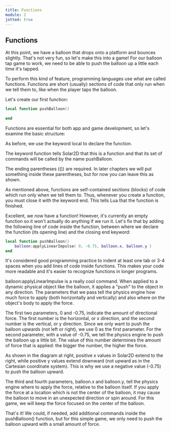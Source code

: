 ```yaml
---
title: Functions
module: 2
jotted: true
---
```


## Functions

At this point, we have a balloon that drops onto a platform and bounces slightly. That's not very fun, so let's make this into a game! For our balloon tap game to work, we need to be able to push the balloon up a little each time it's tapped.

To perform this kind of feature, programming languages use what are called functions. Functions are short (usually) sections of code that only run when we tell them to, like when the player taps the balloon.

Let's create our first function:

```lua
local function pushBalloon()
 
end
```

Functions are essential for both app and game development, so let's examine the basic structure:

As before, we use the keyword local to declare the function.

The keyword function tells Solar2D that this is a function and that its set of commands will be called by the name pushBalloon.

The ending parentheses (()) are required. In later chapters we will put something inside these parentheses, but for now you can leave this as shown.

As mentioned above, functions are self-contained sections (blocks) of code which run only when we tell them to. Thus, whenever you create a function, you must close it with the keyword end. This tells Lua that the function is finished.

Excellent, we now have a function! However, it's currently an empty function so it won't actually do anything if we run it. Let's fix that by adding the following line of code inside the function, between where we declare the function (its opening line) and the closing end keyword:

```lua
local function pushBalloon()
    balloon:applyLinearImpulse( 0, -0.75, balloon.x, balloon.y )
end
```

It's considered good programming practice to indent at least one tab or 3-4 spaces when you add lines of code inside functions. This makes your code more readable and it's easier to recognize functions in longer programs.

balloon:applyLinearImpulse is a really cool command. When applied to a dynamic physical object like the balloon, it applies a "push" to the object in any direction. The parameters that we pass tell the physics engine how much force to apply (both horizontally and vertically) and also where on the object's body to apply the force.

The first two parameters, 0 and -0.75, indicate the amount of directional force. The first number is the horizontal, or x direction, and the second number is the vertical, or y direction. Since we only want to push the balloon upwards (not left or right), we use 0 as the first parameter. For the second parameter, with a value of -0.75, we tell the physics engine to push the balloon up a little bit. The value of this number determines the amount of force that is applied: the bigger the number, the higher the force.


As shown in the diagram at right, positive x values in Solar2D extend to the right, while positive y values extend downward (not upward as in the Cartesian coordinate system). This is why we use a negative value (-0.75) to push the balloon upward.

The third and fourth parameters, balloon.x and balloon.y, tell the physics engine where to apply the force, relative to the balloon itself. If you apply the force at a location which is not the center of the balloon, it may cause the balloon to move in an unexpected direction or spin around. For this game, we will keep the force focused on the center of the balloon.

That's it! We could, if needed, add additional commands inside the pushBalloon() function, but for this simple game, we only need to push the balloon upward with a small amount of force.

